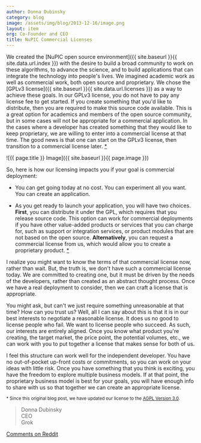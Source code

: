 ```yaml
---
author: Donna Dubinsky
category: blog
image: /assets/img/blog/2013-12-16/image.png
layout: item
org: Co-Founder and CEO
title: NuPIC Commercial Licenses
---
```


We created the
[NuPIC open source environment]({{ site.baseurl }}{{ site.data.url.index }})
with the desire to build a broad community to work on these algorithms, to
advance the science, and to build applications that can integrate the technology
into people's lives.  We imagined academic work as well as commercial work, both
open source and proprietary.  We chose the
[GPLv3 license]({{ site.baseurl }}{{ site.data.url.licenses }}) as a way to
achieve these goals.  In our GPLv3 license, you do not have to pay any license
fee to get started.  If you create something that you'd like to distribute, then
you are required to make this source code available.  This is a great option for
academics and members of the open source community, but in some cases will not
be appropriate for a commercial application.  In the cases where a developer has
created something that they would like to keep proprietary, we are willing to
enter into a commercial license at that time.  The good news is that one can
start on the GPLv3 license, then transition to a commercial license later. <a href="#agpl">*</a>

![{{ page.title }} Image]({{ site.baseurl }}{{ page.image }})

So, here is how our licensing impacts you if your goal is commercial deployment:

* <i></i> You can get going today at no cost.  You can experiment all you want.
  You can create an application.

* <i></i> As you get ready to launch your application, you will have two
  choices. **First**, you can distribute it under the GPL, which requires that
  you release source code.  This option can work for commercial deployments if
  you have other value-added products or services that you can charge for, such
  as support or integration services, or product modules that are not based on
  the open source.  **Alternatively**, you can request a commercial license
  from us, which would allow you to create a proprietary product. <a href="#agpl">*</a>

I realize you might want to know the terms of that commercial license now,
rather than wait.  But, the truth is, we don't have such a commercial license
today.  We are committed to creating one, but it must be driven by the needs of
the developers, rather than created as an abstract thought process.  Once we
have a real deployment to consider, then we can craft a license that is
appropriate.

You might ask, but can't we just require something unreasonable at that time?
How can you trust us?  Well, all I can say about this is that it is in our best
interests to negotiate a reasonable license.  It does us no good to license
people who fail.  We want to license people who succeed.  As such, our interests
are entirely aligned.   Once you know what product you're creating, the target
market, the price point, the potential volumes, etc., we can work with you to
put together a license that makes sense for both of us.

I feel this structure can work well for the independent developer.  You have no
out-of-pocket up-front costs or commitments, so you can work on your ideas with
little risk.  Once you have something that you think is exciting, you have the
freedom to explore multiple business models.  If at that point, the proprietary
business model is best for your goals, you will have enough info to share with
us so that together we can create an appropriate license.

<small id="agpl" class="disclaimer">* Since this original blog post, we have updated our license to the <a href="http://numenta.org/blog/2015-08-14-agpl">AGPL Version 3.0</a>.</small>

> Donna Dubinsky <br/>
> CEO <br/>
> Grok

[Comments on Reddit](http://www.reddit.com/r/MachineLearning/comments/1t1h8o/nupic_commercial_licenses/)

